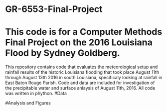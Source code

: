 # GR-6553-Final-Project
# This code is for a Computer Methods Final Project on the 2016 Louisiana Flood by Sydney Goldberg.
This repository contains code that evaluates the meteorological setup and rainfall results of the historic Louisiana flooding that took place August 11th through August 13th 2016 in south Louisiana, specificaly looking at rainfall in East Baton Rouge Parish. Code and data are included for investigation of the precipitable water and surface anlaysis of August 11th, 2016. All code was written in phython.
#Data

#Analysis and Figures
